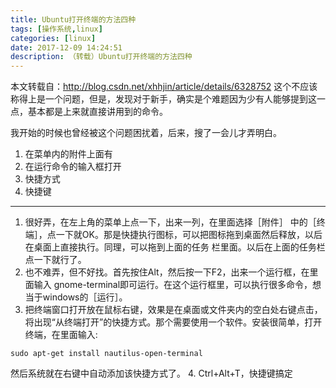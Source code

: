 ```yaml
---
title: Ubuntu打开终端的方法四种
tags: [操作系统,linux]
categories: [linux]
date: 2017-12-09 14:24:51
description: （转载）Ubuntu打开终端的方法四种
---
```


本文转载自：http://blog.csdn.net/xhhjin/article/details/6328752
这个不应该称得上是一个问题，但是，发现对于新手，确实是个难题因为少有人能够提到这一点，基本都是上来就直接讲用到的命令。

我开始的时候也曾经被这个问题困扰着，后来，搜了一会儿才弄明白。

1. 在菜单内的附件上面有
2. 在运行命令的输入框打开
3. 快捷方式
4. 快捷键


---
1. 很好弄，在左上角的菜单上点一下，出来一列，在里面选择［附件］ 中的［终端］，点一下就OK。那是快捷执行图标，可以把图标拖到桌面然后释放，以后在桌面上直接执行。同理，可以拖到上面的任务 栏里面。以后在上面的任务栏点一下就行了。
2. 也不难弄，但不好找。首先按住Alt，然后按一下F2，出来一个运行框，在里面输入 gnome-terminal即可运行。在这个运行框里，可以执行很多命令，想当于windows的［运行］。
3. 把终端窗口打开放在鼠标右键，效果是在桌面或文件夹内的空白处右键点击，将出现“从终端打开”的快捷方式。那个需要使用一个软件。安装很简单，打开终端，在里面输入: 
```
sudo apt-get install nautilus-open-terminal   
```
然后系统就在右键中自动添加该快捷方式了。
4. Ctrl+Alt+T，快捷键搞定


